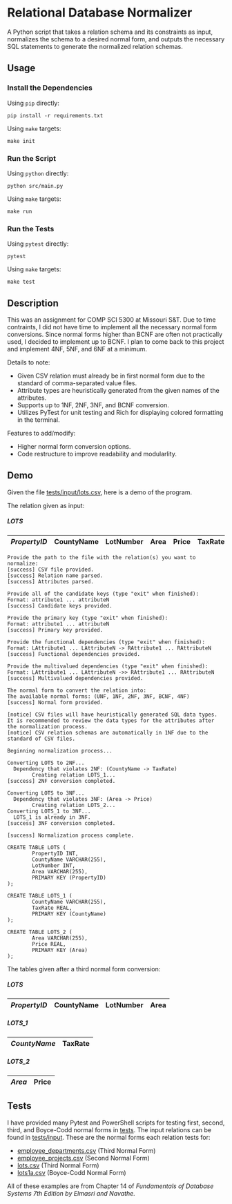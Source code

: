 # Relational Database Normalizer
A Python script that takes a relation schema and its constraints as input, normalizes the schema to a desired normal form, and outputs the necessary SQL statements to generate the normalized relation schemas.

## Usage
### Install the Dependencies
Using `pip` directly:
```
pip install -r requirements.txt
```

Using `make` targets:
```
make init
```


### Run the Script
Using `python` directly:
```
python src/main.py
```

Using `make` targets:
```
make run
```

### Run the Tests
Using `pytest` directly:
```
pytest
```

Using `make` targets:
```
make test
```

## Description
This was an assignment for COMP SCI 5300 at Missouri S&T. Due to time contraints, I did not have time to implement all the necessary normal form conversions. Since normal forms higher than BCNF are often not practically used, I decided to implement up to BCNF. I plan to come back to this project and implement 4NF, 5NF, and 6NF at a minimum.

Details to note:
- Given CSV relation must already be in first normal form due to the standard of comma-separated value files.
- Attribute types are heuristically generated from the given names of the attributes.
- Supports up to 1NF, 2NF, 3NF, and BCNF conversion.
- Utilizes PyTest for unit testing and Rich for displaying colored formatting in the terminal.

Features to add/modify:
- Higher normal form conversion options.
- Code restructure to improve readability and modularlity.

## Demo
Given the file [tests/input/lots.csv](https://github.com/imjacobtw/relation-normalizer/blob/main/tests/input/lots.csv), here is a demo of the program.

The relation given as input:
##### LOTS
| *PropertyID* | CountyName | LotNumber | Area | Price | TaxRate |
|--------------|------------|-----------|------|-------|---------|

```
Provide the path to the file with the relation(s) you want to normalize:
[success] CSV file provided.
[success] Relation name parsed.
[success] Attributes parsed.

Provide all of the candidate keys (type "exit" when finished):  
Format: attribute1 ... attributeN
[success] Candidate keys provided.

Provide the primary key (type "exit" when finished):
Format: attribute1 ... attributeN
[success] Primary key provided.

Provide the functional dependencies (type "exit" when finished):
Format: LAttribute1 ... LAttributeN -> RAttribute1 ... RAttributeN
[success] Functional dependencies provided.

Provide the multivalued dependencies (type "exit" when finished):
Format: LAttribute1 ... LAttributeN ->> RAttribute1 ... RAttributeN
[success] Multivalued dependencies provided.

The normal form to convert the relation into:
The available normal forms: (UNF, 1NF, 2NF, 3NF, BCNF, 4NF)
[success] Normal form provided.

[notice] CSV files will have heuristically generated SQL data types. It is recommended to review the data types for the attributes after the normalization process.
[notice] CSV relation schemas are automatically in 1NF due to the standard of CSV files.

Beginning normalization process...

Converting LOTS to 2NF...
  Dependency that violates 2NF: (CountyName -> TaxRate)
        Creating relation LOTS_1...
[success] 2NF conversion completed.

Converting LOTS to 3NF...
  Dependency that violates 3NF: (Area -> Price)
        Creating relation LOTS_2...
Converting LOTS_1 to 3NF...
  LOTS_1 is already in 3NF.
[success] 3NF conversion completed.

[success] Normalization process complete.

CREATE TABLE LOTS (
        PropertyID INT,
        CountyName VARCHAR(255),
        LotNumber INT,
        Area VARCHAR(255),
        PRIMARY KEY (PropertyID)
);

CREATE TABLE LOTS_1 (
        CountyName VARCHAR(255),
        TaxRate REAL,
        PRIMARY KEY (CountyName)
);

CREATE TABLE LOTS_2 (
        Area VARCHAR(255),
        Price REAL,
        PRIMARY KEY (Area)
);
```

The tables given after a third normal form conversion:
##### LOTS
| *PropertyID* | CountyName | LotNumber | Area |
|------------|------------|-----------|--------|

##### LOTS_1
| *CountyName* | TaxRate |
|--------------|---------|

##### LOTS_2
| *Area* | Price |
|--------|-------|

## Tests
I have provided many Pytest and PowerShell scripts for testing first, second, third, and Boyce-Codd normal forms in [tests](https://github.com/imjacobtw/relation-normalizer/tree/main/tests/). The input relations can be found in [tests/input](https://github.com/imjacobtw/relation-normalizer/tree/main/tests/input). These are the normal forms each relation tests for:
- [employee_departments.csv](https://github.com/imjacobtw/relation-normalizer/blob/main/tests/input/employee_departments.csv) (Third Normal Form)
- [employee_projects.csv](https://github.com/imjacobtw/relation-normalizer/blob/main/tests/input/employee_projects.csv) (Second Normal Form)
- [lots.csv](https://github.com/imjacobtw/relation-normalizer/blob/main/tests/input/lots.csv) (Third Normal Form)
- [lots1a.csv](https://github.com/imjacobtw/relation-normalizer/blob/main/tests/input/lots1a.csv) (Boyce-Codd Normal Form)

All of these examples are from Chapter 14 of *Fundamentals of Database Systems 7th Edition by Elmasri and Navathe.*